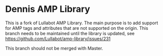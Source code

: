 # Dennis AMP Library

This is a fork of Lullabot AMP Library. The main purpose is to add support for AMP tags and attributes that are not supported on the origin.
This branch needs to be maintained until the library is updated, see https://github.com/Lullabot/amp-library/issues/231

This branch should not be merged with Master.
